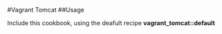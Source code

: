 #Vagrant Tomcat
##Usage

Include this cookbook, using the deafult recipe **vagrant_tomcat::default**